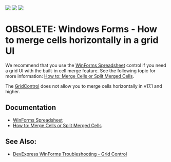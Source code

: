 <!-- default badges list -->
![](https://img.shields.io/endpoint?url=https://codecentral.devexpress.com/api/v1/VersionRange/128630412/17.1.3%2B)
[![](https://img.shields.io/badge/Open_in_DevExpress_Support_Center-FF7200?style=flat-square&logo=DevExpress&logoColor=white)](https://supportcenter.devexpress.com/ticket/details/E2472)
[![](https://img.shields.io/badge/📖_How_to_use_DevExpress_Examples-e9f6fc?style=flat-square)](https://docs.devexpress.com/GeneralInformation/403183)
<!-- default badges end -->

# OBSOLETE: Windows Forms - How to merge cells horizontally in a grid UI

We recommend that you use the [WinForms Spreadsheet](https://documentation.devexpress.com/windowsforms/12063/controls-and-libraries/spreadsheet) control if you need a grid UI with the built-in cell merge feature. See the following topic for more information: [How to: Merge Cells or Split Merged Cells](https://documentation.devexpress.com/windowsforms/15416/controls-and-libraries/spreadsheet/examples/cells/how-to-merge-cells-or-split-merged-cells).


The [GridControl](https://docs.devexpress.com/WindowsForms/3455/controls-and-libraries/data-grid) does not allow you to merge cells horizontally in v17.1 and higher.

## Documentation
- [WinForms Spreadsheet](https://documentation.devexpress.com/windowsforms/12063/controls-and-libraries/spreadsheet)
- [How to: Merge Cells or Split Merged Cells](https://documentation.devexpress.com/windowsforms/15416/controls-and-libraries/spreadsheet/examples/cells/how-to-merge-cells-or-split-merged-cells)

## See Also:</b>

- [DevExpress WinForms Troubleshooting - Grid Control](https://go.devexpress.com/CheatSheets_WinForms_Examples_T934742.aspx)
